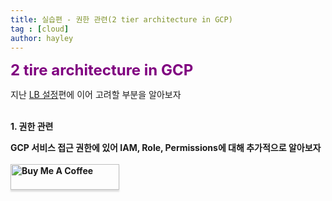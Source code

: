 ```yaml
---
title: 실습편 - 권한 관련(2 tier architecture in GCP)
tag : [cloud]
author: hayley
---
```


<font size="5" color="purple"><b>2 tire architecture in GCP</b></font>
<p> 지난 <a href="https://hayleyshim.github.io/blog/gcp6">LB 설정</a>편에 이어 고려할 부분을 알아보자
<br>
<br>  
<p><b>1. 권한 관련
<p>GCP 서비스 접근 권한에 있어 IAM, Role, Permissions에 대해 추가적으로 알아보자 
<br>
<br>  
<a href="https://www.buymeacoffee.com/yhshim17" target="_blank"><img src="https://www.buymeacoffee.com/assets/img/custom_images/orange_img.png" alt="Buy Me A Coffee" style="height: 41px !important;width: 174px !important;box-shadow: 0px 3px 2px 0px rgba(190, 190, 190, 0.5) !important;-webkit-box-shadow: 0px 3px 2px 0px rgba(190, 190, 190, 0.5) !important;" ></a>
